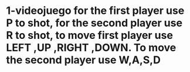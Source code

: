 # 1-videojuego for the first player use P to shot, for the second player use R to shot, to move first player use LEFT ,UP ,RIGHT ,DOWN. To move the second player use W,A,S,D
